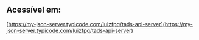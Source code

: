 ## Acessível em:

[https://my-json-server.typicode.com/luizfpq/tads-api-server](https://my-json-server.typicode.com/luizfpq/tads-api-server)
